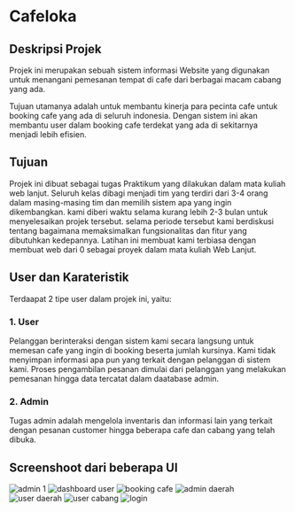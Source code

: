 # Cafeloka

## Deskripsi Projek
Projek ini merupakan sebuah sistem informasi Website yang digunakan untuk menangani pemesanan tempat di cafe dari berbagai macam cabang yang ada.

Tujuan utamanya adalah untuk membantu kinerja para pecinta cafe untuk booking cafe yang ada di seluruh indonesia. Dengan sistem ini akan membantu user dalam booking cafe terdekat yang ada di sekitarnya menjadi lebih efisien.

## Tujuan
Projek ini dibuat sebagai tugas Praktikum  yang dilakukan dalam mata kuliah web lanjut. Seluruh kelas dibagi menjadi tim yang terdiri dari 3-4 orang dalam masing-masing tim dan memilih sistem apa yang ingin dikembangkan. kami diberi waktu selama kurang lebih 2-3 bulan untuk menyelesaikan projek tersebut. selama periode tersebut kami berdiskusi tentang bagaimana memaksimalkan fungsionalitas dan fitur yang dibutuhkan kedepannya. Latihan ini membuat kami terbiasa dengan membuat web dari 0 sebagai proyek dalam mata kuliah Web Lanjut.

## User dan Karateristik
Terdaapat 2 tipe user dalam projek ini, yaitu:
### 1. User
Pelanggan berinteraksi dengan sistem kami secara langsung untuk memesan cafe yang ingin di booking beserta jumlah kursinya. Kami tidak menyimpan informasi apa pun yang terkait dengan pelanggan di sistem kami. Proses pengambilan pesanan dimulai dari pelanggan yang melakukan pemesanan hingga data tercatat dalam daatabase admin.

### 2. Admin
Tugas admin adalah mengelola inventaris dan informasi lain yang terkait dengan pesanan customer hingga beberapa cafe dan cabang yang telah dibuka.

## Screenshoot dari beberapa UI
![admin 1](https://github.com/fulan1234/cafeloka/assets/116423371/a3b79809-e59a-4711-a78f-f73e292e8aec)
![dashboard user](https://github.com/fulan1234/cafeloka/assets/116423371/cd6c83ae-3ef1-4435-aa7b-e4af1b013c86)
![booking cafe](https://github.com/fulan1234/cafeloka/assets/116423371/95994b3c-5019-4898-964a-4a299b92997f)
![admin daerah](https://github.com/fulan1234/cafeloka/assets/116423371/722de96c-066b-480b-a0d8-3cc2c84a5709)
![user daerah](https://github.com/fulan1234/cafeloka/assets/116423371/5121d185-9368-45c3-9f72-1381a99660ca)
![user cabang](https://github.com/fulan1234/cafeloka/assets/116423371/7a9c1227-c0d2-4257-9de6-95f77a022823)
![login](https://github.com/fulan1234/cafeloka/assets/116423371/822bb162-d662-4e33-a7da-39bc949e3833)

